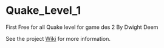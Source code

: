 # Quake_Level_1
First Free for all Quake level for game des 2 By Dwight Deem

See the project [Wiki](https://github.com/379146/Quake_Level_1/wiki) for more information.
